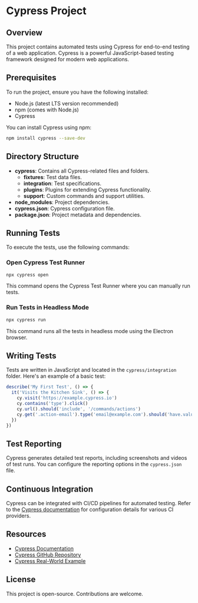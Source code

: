
# Cypress Project

## Overview
This project contains automated tests using Cypress for end-to-end testing of a web application. Cypress is a powerful JavaScript-based testing framework designed for modern web applications.

## Prerequisites
To run the project, ensure you have the following installed:
- Node.js (latest LTS version recommended)
- npm (comes with Node.js)
- Cypress

You can install Cypress using npm:
```sh
npm install cypress --save-dev
```

## Directory Structure
- **cypress**: Contains all Cypress-related files and folders.
  - **fixtures**: Test data files.
  - **integration**: Test specifications.
  - **plugins**: Plugins for extending Cypress functionality.
  - **support**: Custom commands and support utilities.
- **node_modules**: Project dependencies.
- **cypress.json**: Cypress configuration file.
- **package.json**: Project metadata and dependencies.

## Running Tests
To execute the tests, use the following commands:

### Open Cypress Test Runner
```sh
npx cypress open
```
This command opens the Cypress Test Runner where you can manually run tests.

### Run Tests in Headless Mode
```sh
npx cypress run
```
This command runs all the tests in headless mode using the Electron browser.

## Writing Tests
Tests are written in JavaScript and located in the `cypress/integration` folder. Here's an example of a basic test:
```javascript
describe('My First Test', () => {
  it('Visits the Kitchen Sink', () => {
    cy.visit('https://example.cypress.io')
    cy.contains('type').click()
    cy.url().should('include', '/commands/actions')
    cy.get('.action-email').type('email@example.com').should('have.value', 'email@example.com')
  })
})
```

## Test Reporting
Cypress generates detailed test reports, including screenshots and videos of test runs. You can configure the reporting options in the `cypress.json` file.

## Continuous Integration
Cypress can be integrated with CI/CD pipelines for automated testing. Refer to the [Cypress documentation](https://docs.cypress.io/guides/continuous-integration/introduction) for configuration details for various CI providers.

## Resources
- [Cypress Documentation](https://docs.cypress.io/)
- [Cypress GitHub Repository](https://github.com/cypress-io/cypress)
- [Cypress Real-World Example](https://github.com/cypress-io/cypress-realworld-app)

## License
This project is open-source. Contributions are welcome.

